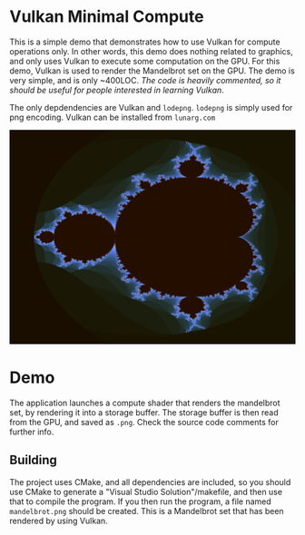 # Vulkan Minimal Compute

This is a simple demo that demonstrates how to use Vulkan for compute operations only.
In other words, this demo does nothing related to graphics, 
and only uses Vulkan to execute some computation on the GPU.
For this demo, Vulkan is used to render the Mandelbrot set on the GPU. The demo is very simple, 
and is only ~400LOC. *The code is heavily commented, so it should be useful for people interested in learning Vulkan*.

The only depdendencies are Vulkan and `lodepng`. `lodepng` is simply used for png encoding. Vulkan can be installed
from `lunarg.com`

![](image.png)

# Demo

The application launches a compute shader that renders the mandelbrot set, by rendering it into a storage buffer.
The storage buffer is then read from the GPU, and saved as `.png`. Check the source code comments
for further info.

## Building

The project uses CMake, and all dependencies are included, so you
should use CMake to generate a "Visual Studio Solution"/makefile,
and then use that to compile the program. If you then run the program,
a file named `mandelbrot.png` should be created. This is a Mandelbrot
set that has been rendered by using Vulkan. 